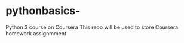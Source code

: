 # pythonbasics-
Python 3 course on Coursera 
This repo will be used to store Coursera homework assignmment 